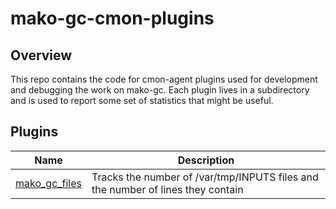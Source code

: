 # mako-gc-cmon-plugins

## Overview

This repo contains the code for cmon-agent plugins used for development and
debugging the work on mako-gc. Each plugin lives in a subdirectory and is used
to report some set of statistics that might be useful.

## Plugins

| Name | Description |
| ---- | ----------- |
| [mako_gc_files](./mako_gc_files) | Tracks the number of /var/tmp/INPUTS files and the number of lines they contain |
